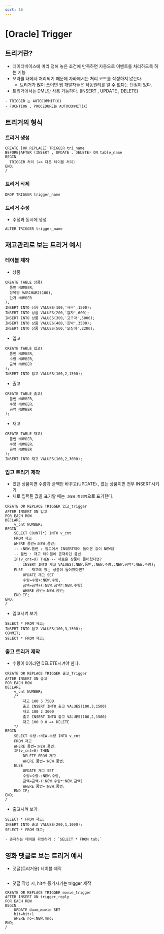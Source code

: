 ```yaml
---
sort: 16
---
```


# [Oracle] Trigger

## 트리거란?
- 데이터베이스에 미리 정해 놓은 조건에 만족하면 자동으로 이벤트를 처리하도록 하는 기능
- 오라클 내에서 처리되기 때문에 자바에서는 처리 코드를 작성하지 않는다. 
  - 트리거가 많이 쓰이면 웹 개발자들은 작동원리를 알 수 없다는 단점이 있다. 
- 트리거에서는 DML만 사용 가능하다. (INSERT , UPDATE , DELETE)


```tip
- TRIGGER 는 AUTOCOMMIT(O)
- FUCNTION , PROCEDURE는 AUTOCOMMIT(X)
```

## 트리거의 형식

### 트리거 생성

```ORACLE
CREATE [OR REPLACE] TRIGGER tri_name
BEFORE|AFTER (INSERT , UPDATE , DELETE) ON table_name
BEGIN
  TRIGGER 처리 (=> 다른 테이블 처리)
END;
/
```

### 트리거 삭제

```oracle
DROP TRIGGER trigger_name
```

### 트리거 수정
- 수정과 동시에 생성

```oracle
ALTER TRIGGER trigger_name
```

## 재고관리로 보는 트리거 예시

### 테이블 제작

- 상품

```ORACLE
CREATE TABLE 상품(
  품번 NUMBER,
  항목명 VARCHAR2(100),
  단가 NUMBER
);
INSERT INTO 상품 VALUES(100,'새우',1500);
INSERT INTO 상품 VALUES(200,'감자',600);
INSERT INTO 상품 VALUES(300,'고구마',5000);
INSERT INTO 상품 VALUES(400,'호박',3500);
INSERT INTO 상품 VALUES(500,'오징어',2200);
```


- 입고

```ORACLE
CREATE TABLE 입고(
  품번 NUMBER,
  수량 NUMBER,
  금액 NUMBER
);
INSERT INTO 입고 VALUES(100,2,1500);
```

- 출고

```ORACLE
CREATE TABLE 출고(
  품번 NUMBER,
  수량 NUMBER,
  금액 NUMBER
);
```

- 재고

```ORACLE
CREATE TABLE 재고(
  품번 NUMBER,
  수량 NUMBER,
  금액 NUMBER
);
INSERT INTO 재고 VALUES(100,2,3000);
```

### 입고 트리거 제작
- 있던 상품이면 수량과 금액만 바꾸고(UPDATE) , 없는 상품이면 전부 INSERT시키기
- 새로 입력된 값을 표기할 때는 `:NEW.컬럼명`으로 표기한다.

```ORACLE
CREATE OR REPLACE TRIGGER 입고_trigger
AFTER INSERT ON 입고
FOR EACH ROW
DECLARE
    v_cnt NUMBER;
BEGIN
    SELECT COUNT(*) INTO v_cnt
    FROM 재고
    WHERE 품번=:NEW.품번;
    -- :NEW.품번 : 입고에서 INSERT되어 들어온 값이 NEW임
    -- 품번 : 재고 테이블에 존재하던 품번
    IF(v_cnt=0) THEN -- 새로운 상품이 들어왔다면?
        INSERT INTO 재고 VALUES(:NEW.품번,:NEW.수량,:NEW.금액*:NEW.수량);
    ELSE -- 재고에 있는 상품이 들어왔다면?
        UPDATE 재고 SET
        수량=수량+:NEW.수량,
        금액=금액+(:NEW.금액*:NEW.수량)
        WHERE 품번=:NEW.품번;
    END IF;
END;
/
```

- 입고시켜 보기

```ORACLE
SELECT * FROM 재고;
INSERT INTO 입고 VALUES(100,3,1500);
COMMIT;
SELECT * FROM 재고;
```

### 출고 트리거 제작
- 수량이 0이라면 DELETE시켜야 한다.

```ORACLE
CREATE OR REPLACE TRIGGER 출고_Trigger
AFTER INSERT ON 출고 
FOR EACH ROW 
DECLARE 
    v_cnt NUMBER;
    /*
        재고 100 5 7500
        출고 INSERT INTO 출고 VALUES(100,3,1500)
        재고 100 2 3000
        출고 INSERT INTO 출고 VALUES(100,2,1500)
        재고 100 0 0 => DELETE
    */
BEGIN
    SELECT 수량-:NEW.수량 INTO v_cnt
    FROM 재고 
    WHERE 품번=:NEW.품번;
    IF(v_cnt=0) THEN
        DELETE FROM 재고
        WHERE 품번=:NEW.품번;
    ELSE
        UPDATE 재고 SET
        수량=수량-:NEW.수량,
        금액=금액-(:NEW.수량*:NEW.금액)
        WHERE 품번=:NEW.품번;
    END IF;
END;
/
```

- 출고시켜 보기

```ORACLE
SELECT * FROM 재고;
INSERT INTO 출고 VALUES(200,1,1000);
SELECT * FROM 재고;
```


```tip
- 존재하는 테이블 확인하기 : `SELECT * FROM tab;`
```

## 영화 댓글로 보는 트리거 예시

- 댓글(트리거용) 테이블 제작

```oracle
```

- 댓글 작성 시, hit수 증가시키는 trigger 제작

```oracle
CREATE OR REPLACE TRIGGER movie_trigger
AFTER INSERT ON trigger_reply
FOR EACH ROW
BEGIN
    UPDATE daum_movie SET 
    hit=hit+1
    WHERE no=:NEW.mno;
END;
/
```
